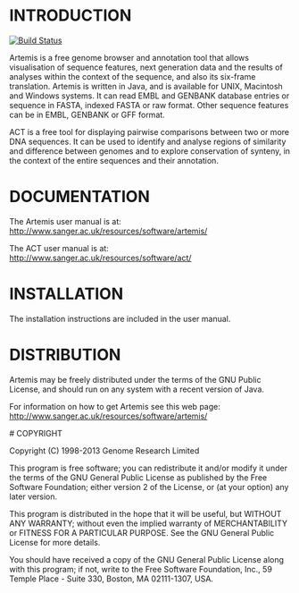# INTRODUCTION

[![Build Status](https://travis-ci.org/sanger-pathogens/Artemis.svg?branch=master)](https://travis-ci.org/sanger-pathogens/Artemis)

Artemis is a free genome browser and annotation tool that allows visualisation 
of sequence features, next generation data and the results of analyses within 
the context of the sequence, and also its six-frame translation.  Artemis is written 
in Java, and is available for UNIX, Macintosh and Windows systems. It can read 
EMBL and GENBANK database entries or sequence in FASTA, indexed FASTA or raw format. 
Other sequence features can be in EMBL, GENBANK or GFF format.

ACT is a free tool for displaying pairwise comparisons between two or more DNA 
sequences. It can be used to identify and analyse regions of similarity and 
difference between genomes and to explore conservation of synteny, in the context 
of the entire sequences and their annotation.


# DOCUMENTATION

The Artemis user manual is at:
  http://www.sanger.ac.uk/resources/software/artemis/

The ACT user manual is at:
  http://www.sanger.ac.uk/resources/software/act/

# INSTALLATION

The installation instructions are included in the user manual.


# DISTRIBUTION

Artemis may be freely distributed under the terms of the GNU Public License,
and should run on any system with a recent version of Java.  

For information on how to get Artemis see this web page:
  http://www.sanger.ac.uk/resources/software/artemis/


# COPYRIGHT

Copyright (C) 1998-2013  Genome Research Limited

This program is free software; you can redistribute it and/or
modify it under the terms of the GNU General Public License
as published by the Free Software Foundation; either version 2
of the License, or (at your option) any later version.

This program is distributed in the hope that it will be useful,
but WITHOUT ANY WARRANTY; without even the implied warranty of
MERCHANTABILITY or FITNESS FOR A PARTICULAR PURPOSE.  See the
GNU General Public License for more details.

You should have received a copy of the GNU General Public License
along with this program; if not, write to the Free Software
Foundation, Inc., 59 Temple Place - Suite 330, Boston, MA  02111-1307, USA.

